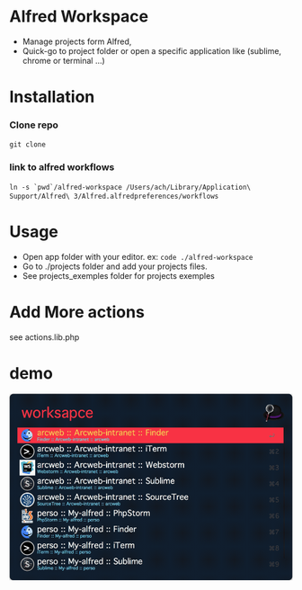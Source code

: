 # Alfred Workspace
* Manage projects form Alfred,
* Quick-go to project folder or open a specific application like (sublime, chrome or terminal ...)

# Installation
### Clone repo

```
git clone 
```

### link to alfred workflows
```
ln -s `pwd`/alfred-workspace /Users/ach/Library/Application\ Support/Alfred\ 3/Alfred.alfredpreferences/workflows
```

# Usage
* Open app folder with your editor. ex: `code ./alfred-workspace`
* Go to ./projects folder and add your projects files.
* See projects_exemples folder for projects exemples

# Add More actions

see actions.lib.php

# demo
![](./demo.gif)


